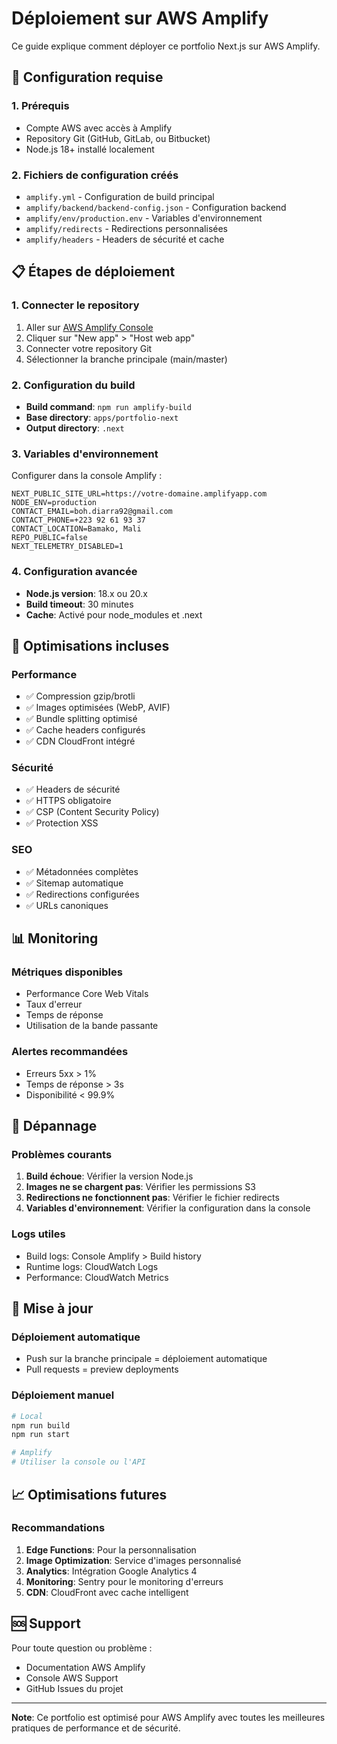 # Déploiement sur AWS Amplify

Ce guide explique comment déployer ce portfolio Next.js sur AWS Amplify.

## 🚀 Configuration requise

### 1. Prérequis
- Compte AWS avec accès à Amplify
- Repository Git (GitHub, GitLab, ou Bitbucket)
- Node.js 18+ installé localement

### 2. Fichiers de configuration créés
- `amplify.yml` - Configuration de build principal
- `amplify/backend/backend-config.json` - Configuration backend
- `amplify/env/production.env` - Variables d'environnement
- `amplify/redirects` - Redirections personnalisées
- `amplify/headers` - Headers de sécurité et cache

## 📋 Étapes de déploiement

### 1. Connecter le repository
1. Aller sur [AWS Amplify Console](https://console.aws.amazon.com/amplify/)
2. Cliquer sur "New app" > "Host web app"
3. Connecter votre repository Git
4. Sélectionner la branche principale (main/master)

### 2. Configuration du build
- **Build command**: `npm run amplify-build`
- **Base directory**: `apps/portfolio-next`
- **Output directory**: `.next`

### 3. Variables d'environnement
Configurer dans la console Amplify :
```
NEXT_PUBLIC_SITE_URL=https://votre-domaine.amplifyapp.com
NODE_ENV=production
CONTACT_EMAIL=boh.diarra92@gmail.com
CONTACT_PHONE=+223 92 61 93 37
CONTACT_LOCATION=Bamako, Mali
REPO_PUBLIC=false
NEXT_TELEMETRY_DISABLED=1
```

### 4. Configuration avancée
- **Node.js version**: 18.x ou 20.x
- **Build timeout**: 30 minutes
- **Cache**: Activé pour node_modules et .next

## 🔧 Optimisations incluses

### Performance
- ✅ Compression gzip/brotli
- ✅ Images optimisées (WebP, AVIF)
- ✅ Bundle splitting optimisé
- ✅ Cache headers configurés
- ✅ CDN CloudFront intégré

### Sécurité
- ✅ Headers de sécurité
- ✅ HTTPS obligatoire
- ✅ CSP (Content Security Policy)
- ✅ Protection XSS

### SEO
- ✅ Métadonnées complètes
- ✅ Sitemap automatique
- ✅ Redirections configurées
- ✅ URLs canoniques

## 📊 Monitoring

### Métriques disponibles
- Performance Core Web Vitals
- Taux d'erreur
- Temps de réponse
- Utilisation de la bande passante

### Alertes recommandées
- Erreurs 5xx > 1%
- Temps de réponse > 3s
- Disponibilité < 99.9%

## 🚨 Dépannage

### Problèmes courants
1. **Build échoue**: Vérifier la version Node.js
2. **Images ne se chargent pas**: Vérifier les permissions S3
3. **Redirections ne fonctionnent pas**: Vérifier le fichier redirects
4. **Variables d'environnement**: Vérifier la configuration dans la console

### Logs utiles
- Build logs: Console Amplify > Build history
- Runtime logs: CloudWatch Logs
- Performance: CloudWatch Metrics

## 🔄 Mise à jour

### Déploiement automatique
- Push sur la branche principale = déploiement automatique
- Pull requests = preview deployments

### Déploiement manuel
```bash
# Local
npm run build
npm run start

# Amplify
# Utiliser la console ou l'API
```

## 📈 Optimisations futures

### Recommandations
1. **Edge Functions**: Pour la personnalisation
2. **Image Optimization**: Service d'images personnalisé
3. **Analytics**: Intégration Google Analytics 4
4. **Monitoring**: Sentry pour le monitoring d'erreurs
5. **CDN**: CloudFront avec cache intelligent

## 🆘 Support

Pour toute question ou problème :
- Documentation AWS Amplify
- Console AWS Support
- GitHub Issues du projet

---
**Note**: Ce portfolio est optimisé pour AWS Amplify avec toutes les meilleures pratiques de performance et de sécurité.
